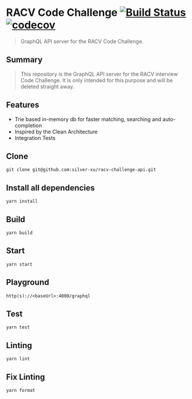 # RACV Code Challenge [![Build Status](https://travis-ci.org/silver-xu/racv-challenge-api.svg?branch=master)](https://travis-ci.org/silver-xu/racv-challenge-api) [![codecov](https://codecov.io/gh/silver-xu/racv-challenge-api/branch/master/graph/badge.svg)](https://codecov.io/gh/silver-xu/racv-challenge-api)

> GraphQL API server for the RACV Code Challenge.

## Summary

> This repository is the GraphQL API server for the RACV interview Code Challenge. It is only intended for this purpose and will be deleted straight away.

## Features

- Trie based in-memory db for faster matching, searching and auto-completion
- Inspired by the Clean Architecture
- Integration Tests

## Clone

```shell
git clone git@github.com:silver-xu/racv-challenge-api.git
```

## Install all dependencies

```
yarn install
```

## Build

```
yarn build
```

## Start

```
yarn start
```

## Playground

```
http(s)://<baseUrl>:4000/graphql
```

## Test

```
yarn test
```

## Linting

```
yarn lint
```

## Fix Linting

```
yarn format
```
